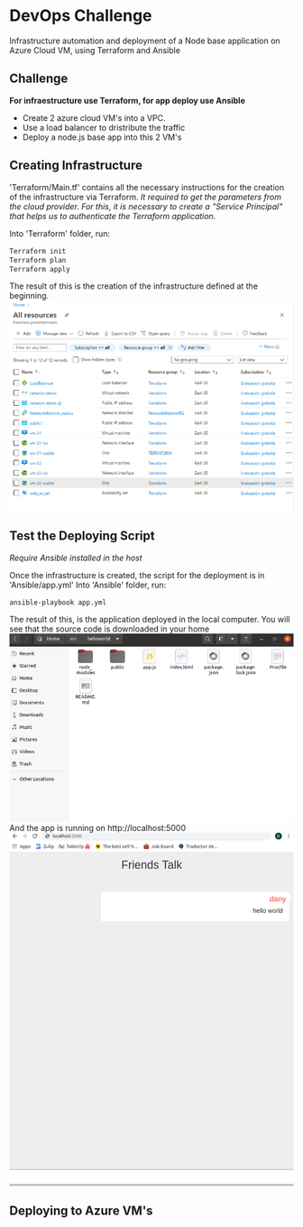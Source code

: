 # DevOps Challenge
Infrastructure automation and deployment of a Node base application on Azure Cloud VM, using Terraform and Ansible

## Challenge
**For infraestructure use Terraform, for app deploy use Ansible**
- Create 2  azure cloud VM's into a VPC.
- Use a load balancer to dristribute the traffic
- Deploy a node.js base app into this 2 VM's 

## Creating Infrastructure
'Terraform/Main.tf' contains all the necessary instructions for the creation of the infrastructure via Terraform.
_It required to get the parameters from the cloud provider. For this, it is necessary to create a "Service Principal" that helps us to authenticate the Terraform application._

Into 'Terraform' folder, run:

```
Terraform init
Terraform plan
Terraform apply
```

The result of this is the creation of the infrastructure defined at the beginning.
![alt text](https://raw.githubusercontent.com/edalonzoh90/DevOpsChallenge/master/Media/img01.png)

## Test the Deploying Script
_Require Ansible installed in the host_

Once the infrastructure is created, the script for the deployment is in 'Ansible/app.yml'
Into 'Ansible' folder, run:
```
ansible-playbook app.yml
```
The result of this, is the application deployed in the local computer.
You will see that the source code is downloaded in your home
![alt text](https://raw.githubusercontent.com/edalonzoh90/DevOpsChallenge/master/Media/img02.png)
And the app is running on http://localhost:5000 
![alt text](https://raw.githubusercontent.com/edalonzoh90/DevOpsChallenge/master/Media/img03.png)

## Deploying to Azure VM's


